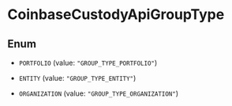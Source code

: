
# CoinbaseCustodyApiGroupType

## Enum


* `PORTFOLIO` (value: `"GROUP_TYPE_PORTFOLIO"`)

* `ENTITY` (value: `"GROUP_TYPE_ENTITY"`)

* `ORGANIZATION` (value: `"GROUP_TYPE_ORGANIZATION"`)



